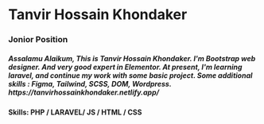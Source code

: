 <h1>Tanvir Hossain Khondaker</h1> 
<h3>Jonior Position</h3>

<h5>Assalamu Alaikum, This is Tanvir Hossain Khondaker. I'm Bootstrap web designer. And very good expert in Elementor. At present, I'm learning laravel, and continue my work with some basic project. Some additional skills : Figma, Tailwind, SCSS, DOM, Wordpress. 
https://tanvirhossainkhondaker.netlify.app/</h5>

<h4>Skills: PHP / LARAVEL/ JS / HTML / CSS</h4>
